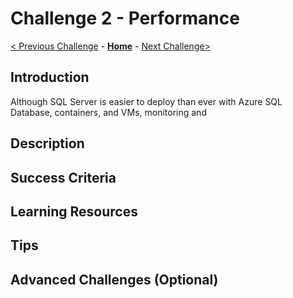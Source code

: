 # Challenge 2 - Performance

[< Previous Challenge](././Challenge01/Challenge01.md) - **[Home](../readme.md)** - [Next Challenge>](././Challenge03/Challenge03.md)

## Introduction 

Although SQL Server is easier to deploy than ever with Azure SQL Database, containers, and VMs, monitoring and 


## Description




## Success Criteria



## Learning Resources


## Tips



## Advanced Challenges (Optional)

